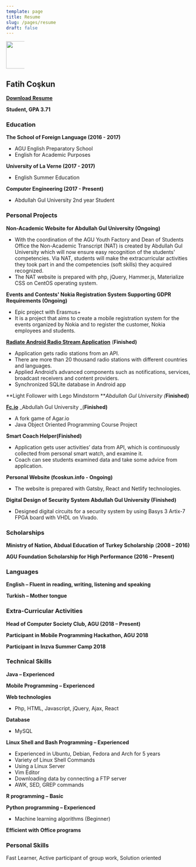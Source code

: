 ```yaml
---
template: page
title: Resume
slug: /pages/resume
draft: false
---
```

<div class="float-right" style="width: 50px">
	<img style="width: 75px" src="/media/Agu.png">
</div>

## Fatih Coşkun

**[Download Resume](https://drive.google.com/uc?export=download&id=1C531QExbDUbnYkTMr6RXPA3i4rFblOFM)**

**Student, GPA 3.71**

### Education

**The School of Foreign Language (2016 - 2017)**

* AGU English Preparatory School
* English for Academic Purposes

**University of La Verne (2017 - 2017)**

* English Summer Education

**Computer Engineering (2017 - Present)**

* Abdullah Gul University 2nd year Student

### Personal Projects

**Non-Academic Website for Abdullah Gul University (Ongoing)**

* With the coordination of the AGU Youth Factory and Dean of Students Office the Non-Academic Transcript (NAT) is created by Abdullah Gul University which will now ensure easy recognition  of the students&#39; competencies. Via NAT, students will make the extracurricular activities they took part in and the competencies (soft skills) they acquired recognized.
* The NAT website is prepared with php, jQuery, Hammer.js, Materialize CSS on CentOS operating system.

**Events and Contests' Nokia Registration System Supporting GDPR Requirements (Ongoing)**

* Epic project with Erasmus+
* It is a project that aims to create a mobile registration system for the events organized by Nokia and to register the customer, Nokia employees and students.

[**Radiate Android Radio Stream Application**](https://github.com/fcoskunn/Radiate) (**Finished)**

* Application gets radio stations from an API.
* There are more than 20 thousand radio stations with different countries and languages.
* Applied Android’s advanced components such as notifications, services, broadcast
  receivers and content providers.
* Synchronized SQLite database in Android app

**Light Follower with Lego Mindstorm **_Abdullah Gul University (_**Finished)**

[**Fc.io**](https://github.com/fcoskunn/Fc.io) _Abdullah Gul University _(**Finished)**

* A fork game of Agar.io
* Java Object Oriented Programming Course Project

**Smart Coach Helper(Finished)**

* Application gets user activities’ data from API, which is continuously collected from personal
  smart watch, and examine it.
* Coach can see students examined data and take some advice from application.

**Personal Website (fcoskun.info - Ongoing)**

* The website is prepared with Gatsby, React and Netlify technologies.

**Digital Design of Security System Abdullah Gul University (Finished)**

* Designed digital circuits for a security system by using Basys 3 Artix-7 FPGA board with VHDL on Vivado.



### Scholarships

**Ministry of Nation, Abdual Education of Turkey Scholarship** (**2008 – 2016)**

**AGU Foundation Scholarship for High Performance (2016 – Present)**

### Languages

**English – Fluent in reading, writing, listening and speaking**

**Turkish – Mother tongue**

### Extra-Curricular Activities

**Head of Computer Society Club, AGU (2018 – Present)**

**Participant in Mobile Programming Hackathon, AGU 2018**

**Participant in Inzva Summer Camp 2018**

### Technical Skills

**Java – Experienced**

**Mobile Programming – Experienced**

**Web technologies**

* Php, HTML, Javascript, jQuery, Ajax, React

**Database**

* MySQL

**Linux Shell and Bash Programming – Experienced**

* Experienced in Ubuntu, Debian, Fedora and Arch for 5 years
* Variety of Linux Shell Commands
* Using a Linux Server
* Vim Editor
* Downloading data by connecting a FTP server
* AWK, SED, GREP commands

**R programming –**  **Basic**

**Python programming – Experienced**

* Machine learning algorithms (Beginner)

**Efficient with Office programs**

### Personal Skills

Fast Learner,
Active participant of group work,
Solution oriented
